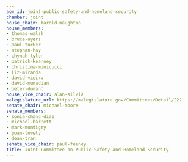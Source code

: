 ```yaml
---
aom_id: joint-public-safety-and-homeland-security
chamber: joint
house_chair: harold-naughton
house_members:
- thomas-walsh
- bruce-ayers
- paul-tucker
- stephan-hay
- chynah-tyler
- patrick-kearney
- christina-minicucci
- liz-miranda
- david-vieira
- david-muradian
- peter-durant
house_vice_chair: alan-silvia
malegislature_url: https://malegislature.gov/Committees/Detail/J22
senate_chair: michael-moore
senate_members:
- sonia-chang-diaz
- michael-barrett
- mark-montigny
- joan-lovely
- dean-tran
senate_vice_chair: paul-feeney
title: Joint Committee on Public Safety and Homeland Security
---
```

